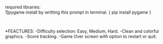 required libraries: 
<br>
1]pygame 
        install by writting this prompt in terminal.
        {   pip install pygame   }
        
<br>

*FEACTURES:
-Difficulty selection: Easy, Medium, Hard.
-Clean and colorful graphics.
-Score tracking.
-Game Over screen with option to restart or quit.
